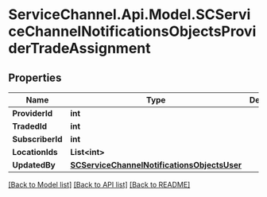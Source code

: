 # ServiceChannel.Api.Model.SCServiceChannelNotificationsObjectsProviderTradeAssignment

## Properties

Name | Type | Description | Notes
------------ | ------------- | ------------- | -------------
**ProviderId** | **int** |  | [optional] 
**TradedId** | **int** |  | [optional] 
**SubscriberId** | **int** |  | [optional] 
**LocationIds** | **List&lt;int&gt;** |  | [optional] 
**UpdatedBy** | [**SCServiceChannelNotificationsObjectsUser**](SCServiceChannelNotificationsObjectsUser.md) |  | [optional] 

[[Back to Model list]](../README.md#documentation-for-models) [[Back to API list]](../README.md#documentation-for-api-endpoints) [[Back to README]](../README.md)

